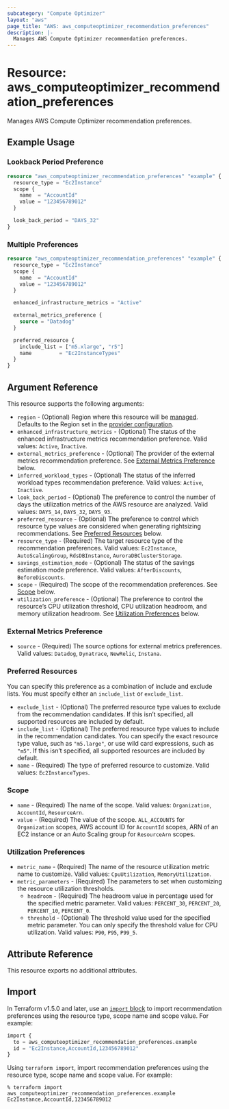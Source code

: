 ```yaml
---
subcategory: "Compute Optimizer"
layout: "aws"
page_title: "AWS: aws_computeoptimizer_recommendation_preferences"
description: |-
  Manages AWS Compute Optimizer recommendation preferences.
---
```


# Resource: aws_computeoptimizer_recommendation_preferences

Manages AWS Compute Optimizer recommendation preferences.

## Example Usage

### Lookback Period Preference

```terraform
resource "aws_computeoptimizer_recommendation_preferences" "example" {
  resource_type = "Ec2Instance"
  scope {
    name  = "AccountId"
    value = "123456789012"
  }

  look_back_period = "DAYS_32"
}
```

### Multiple Preferences

```terraform
resource "aws_computeoptimizer_recommendation_preferences" "example" {
  resource_type = "Ec2Instance"
  scope {
    name  = "AccountId"
    value = "123456789012"
  }

  enhanced_infrastructure_metrics = "Active"

  external_metrics_preference {
    source = "Datadog"
  }

  preferred_resource {
    include_list = ["m5.xlarge", "r5"]
    name         = "Ec2InstanceTypes"
  }
}
```

## Argument Reference

This resource supports the following arguments:

* `region` - (Optional) Region where this resource will be [managed](https://docs.aws.amazon.com/general/latest/gr/rande.html#regional-endpoints). Defaults to the Region set in the [provider configuration](https://registry.terraform.io/providers/hashicorp/aws/latest/docs#aws-configuration-reference).
* `enhanced_infrastructure_metrics` - (Optional) The status of the enhanced infrastructure metrics recommendation preference. Valid values: `Active`, `Inactive`.
* `external_metrics_preference` - (Optional) The provider of the external metrics recommendation preference. See [External Metrics Preference](#external-metrics-preference) below.
* `inferred_workload_types` - (Optional) The status of the inferred workload types recommendation preference. Valid values: `Active`, `Inactive`.
* `look_back_period` - (Optional) The preference to control the number of days the utilization metrics of the AWS resource are analyzed. Valid values: `DAYS_14`, `DAYS_32`, `DAYS_93`.
* `preferred_resource` - (Optional) The preference to control which resource type values are considered when generating rightsizing recommendations. See [Preferred Resources](#preferred-resources) below.
* `resource_type` - (Required) The target resource type of the recommendation preferences. Valid values: `Ec2Instance`, `AutoScalingGroup`, `RdsDBInstance`, `AuroraDBClusterStorage`.
* `savings_estimation_mode` - (Optional) The status of the savings estimation mode preference. Valid values: `AfterDiscounts`, `BeforeDiscounts`.
* `scope` - (Required) The scope of the recommendation preferences. See [Scope](#scope) below.
* `utilization_preference` - (Optional) The preference to control the resource’s CPU utilization threshold, CPU utilization headroom, and memory utilization headroom. See [Utilization Preferences](#utilization-preferences) below.

### External Metrics Preference

* `source` - (Required) The source options for external metrics preferences. Valid values: `Datadog`, `Dynatrace`, `NewRelic`, `Instana`.

### Preferred Resources

You can specify this preference as a combination of include and exclude lists.
You must specify either an `include_list` or `exclude_list`.

* `exclude_list` - (Optional) The preferred resource type values to exclude from the recommendation candidates. If this isn’t specified, all supported resources are included by default.
* `include_list` - (Optional) The preferred resource type values to include in the recommendation candidates. You can specify the exact resource type value, such as `"m5.large"`, or use wild card expressions, such as `"m5"`. If this isn’t specified, all supported resources are included by default.
* `name` - (Required) The type of preferred resource to customize. Valid values: `Ec2InstanceTypes`.

### Scope

* `name` - (Required) The name of the scope. Valid values: `Organization`, `AccountId`, `ResourceArn`.
* `value` - (Required) The value of the scope. `ALL_ACCOUNTS` for `Organization` scopes, AWS account ID for `AccountId` scopes, ARN of an EC2 instance or an Auto Scaling group for `ResourceArn` scopes.

### Utilization Preferences

* `metric_name` - (Required) The name of the resource utilization metric name to customize. Valid values: `CpuUtilization`, `MemoryUtilization`.
* `metric_parameters` - (Required) The parameters to set when customizing the resource utilization thresholds.
    * `headroom` - (Required) The headroom value in percentage used for the specified metric parameter. Valid values: `PERCENT_30`, `PERCENT_20`, `PERCENT_10`, `PERCENT_0`.
    * `threshold` - (Optional) The threshold value used for the specified metric parameter. You can only specify the threshold value for CPU utilization. Valid values: `P90`, `P95`, `P99_5`.

## Attribute Reference

This resource exports no additional attributes.

## Import

In Terraform v1.5.0 and later, use an [`import` block](https://developer.hashicorp.com/terraform/language/import) to import recommendation preferences using the resource type, scope name and scope value. For example:

```terraform
import {
  to = aws_computeoptimizer_recommendation_preferences.example
  id = "Ec2Instance,AccountId,123456789012"
}
```

Using `terraform import`, import recommendation preferences using the resource type, scope name and scope value. For example:

```console
% terraform import aws_computeoptimizer_recommendation_preferences.example Ec2Instance,AccountId,123456789012
```
